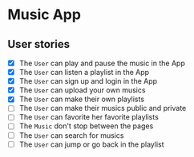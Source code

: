 # Music App

## User stories
- [x] The `User` can play and pause the music in the App
- [x] The `User` can listen a playlist in the App
- [x] The `User` can sign up and login in the App
- [x] The `User` can upload your own musics
- [x] The `User` can make their own playlists
- [ ] The `User` can make their musics public and private
- [ ] The `User` can favorite her favorite playlists
- [ ] The `Music` don't stop between the pages
- [ ] The `User` can search for musics
- [ ] The `User` can jump or go back in the playlist
